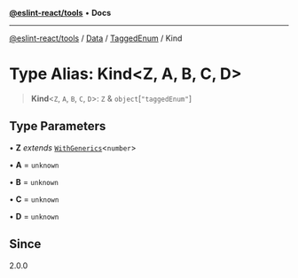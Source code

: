 [**@eslint-react/tools**](../../../../../README.md) • **Docs**

***

[@eslint-react/tools](../../../../../README.md) / [Data](../../../README.md) / [TaggedEnum](../README.md) / Kind

# Type Alias: Kind\<Z, A, B, C, D\>

> **Kind**\<`Z`, `A`, `B`, `C`, `D`\>: `Z` & `object`\[`"taggedEnum"`\]

## Type Parameters

• **Z** *extends* [`WithGenerics`](../interfaces/WithGenerics.md)\<`number`\>

• **A** = `unknown`

• **B** = `unknown`

• **C** = `unknown`

• **D** = `unknown`

## Since

2.0.0
